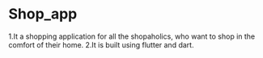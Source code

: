 # Shop_app

1.It a shopping application for all the shopaholics, who want to shop in the comfort of their home.
2.It is built using flutter and dart. 
